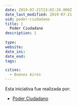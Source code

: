 ```yaml
---
date: 2019-07-21T23:02:24.000Z
date_last_modified: 2019-07-21
uid: poder-ciudadano
title: |
  Poder Ciudadano
description: |
  
type: 
website: 
date_ini: 
date_end: 
tags:

cities: 
  - Buenos Aires
---
```


Esta iniciativa fue realizada por:

- [Poder Ciudadano](/organizaciones/poder-ciudadano)
